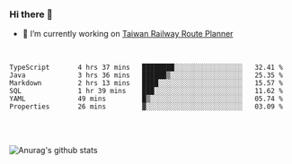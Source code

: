 ### Hi there 👋

- 🔭 I’m currently working on [Taiwan Railway Route Planner](https://github.com/Taiwan-Railway-Route-Planner)

<br/>

<!--START_SECTION:waka-->

```text
TypeScript       4 hrs 37 mins   ████████░░░░░░░░░░░░░░░░░   32.41 %
Java             3 hrs 36 mins   ██████▒░░░░░░░░░░░░░░░░░░   25.35 %
Markdown         2 hrs 13 mins   ████░░░░░░░░░░░░░░░░░░░░░   15.57 %
SQL              1 hr 39 mins    ███░░░░░░░░░░░░░░░░░░░░░░   11.62 %
YAML             49 mins         █▒░░░░░░░░░░░░░░░░░░░░░░░   05.74 %
Properties       26 mins         ▓░░░░░░░░░░░░░░░░░░░░░░░░   03.09 %
```

<!--END_SECTION:waka-->

<br/>
<br/>

![Anurag's github stats](https://github-readme-stats.vercel.app/api?username=DepickereSven&show_icons=true&theme=tokyonight)



<!--
**DepickereSven/DepickereSven** is a ✨ _special_ ✨ repository because its `README.md` (this file) appears on your GitHub profile.

Here are some ideas to get you started:

- 🔭 I’m currently working on ...
- 🌱 I’m currently learning ...
- 👯 I’m looking to collaborate on ...
- 🤔 I’m looking for help with ...
- 💬 Ask me about ...
- 📫 How to reach me: ...
- 😄 Pronouns: ...
- ⚡ Fun fact: ...
-->
